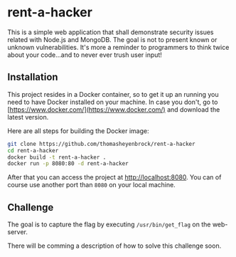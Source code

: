 # rent-a-hacker

This is a simple web application that shall demonstrate security issues related with Node.js and MongoDB. The goal is not to present known or unknown vulnerabilities. It's more a reminder to programmers to think twice about your code...and to never ever trush user input!

## Installation

This project resides in a Docker container, so to get it up an running you need to have Docker installed on your machine. In case you don't, go to [https://www.docker.com/](https://www.docker.com/) and download the latest version.

Here are all steps for building the Docker image:

```sh
git clone https://github.com/thomasheyenbrock/rent-a-hacker
cd rent-a-hacker
docker build -t rent-a-hacker .
docker run -p 8080:80 -d rent-a-hacker
```

After that you can access the project at [http://localhost:8080](http://localhost:8080). You can of course use another port than `8080` on your local machine.

## Challenge

The goal is to capture the flag by executing `/usr/bin/get_flag` on the web-server.

There will be comming a description of how to solve this challenge soon.
